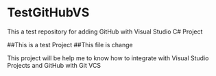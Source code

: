 # TestGitHubVS
This a test repository for adding GitHub with Visual Studio C# Project

##This is a test Project
##This file is change

<p> This project will be help me to know how to integrate with Visual Studio Projects and GitHub with Git VCS
</p>
